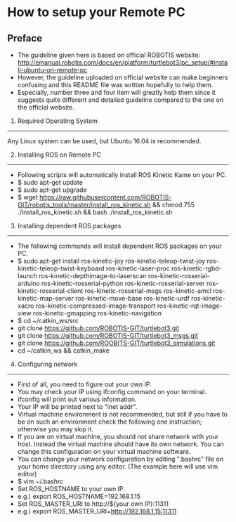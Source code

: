 How to setup your Remote PC
===========================
Preface
-------
* The guideline given here is based on official ROBOTIS website: http://emanual.robotis.com/docs/en/platform/turtlebot3/pc_setup/#install-ubuntu-on-remote-pc
* However, the guideline uploaded on official website can make beginners confusing and this README file was written hopefully to help them.
* Especially, number three and four item will greatly help them since it suggests quite different and detailed guideline compared to the one on the official website.
1. Required Operating System
----------------------------
Any Linux system can be used, but Ubuntu 16.04 is recommended.

2. Installing ROS on Remote PC
------------------------------
* Following scripts will automatically install ROS Kinetic Kame on your PC.
* $ sudo apt-get update
* $ sudo apt-get upgrade
* $ wget https://raw.githubusercontent.com/ROBOTIS-GIT/robotis_tools/master/install_ros_kinetic.sh && chmod 755 ./install_ros_kinetic.sh && bash ./install_ros_kinetic.sh
3. Installing dependent ROS packages
------------------------------------
* The following commands will install dependent ROS packages on your PC.
* $ sudo apt-get install ros-kinetic-joy ros-kinetic-teleop-twist-joy ros-kinetic-teleop-twist-keyboard ros-kinetic-laser-proc ros-kinetic-rgbd-launch ros-kinetic-depthimage-to-laserscan ros-kinetic-rosserial-arduino ros-kinetic-rosserial-python ros-kinetic-rosserial-server ros-kinetic-rosserial-client ros-kinetic-rosserial-msgs ros-kinetic-amcl ros-kinetic-map-server ros-kinetic-move-base ros-kinetic-urdf ros-kinetic-xacro ros-kinetic-compressed-image-transport ros-kinetic-rqt-image-view ros-kinetic-gmapping ros-kinetic-navigation
* $ cd ~/catkin_ws/src
* git clone https://github.com/ROBOTIS-GIT/turtlebot3.git
* git clone https://github.com/ROBOTIS-GIT/turtlebot3_msgs.git
* git clone https://github.com/ROOBITS-GIT/turtlebot3_simulations.git
* cd ~/catkin_ws && catkin_make
4. Configuring network
----------------------
* First of all, you need to figure out your own IP.
* You may check your IP using ifconfig command on your terminal.
* ifconfig will print out various information.
* Your IP will be printed next to "inet addr".
* Virtual machine environment is not recommended, but still if you have to be on such an environment check the following one instruction; otherwise you may skip it.
* If you are on virtual machine, you should not share network with your host. Instead the virtual machine should have its own network. You can change this configuration on your virtual machine software.
* You can change your network configuration by editing ".bashrc" file on your home directory using any editor. (The example here will use vim editor)
* $ vim ~/.bashrc
* Set ROS_HOSTNAME to your own IP.
* e.g.) export ROS_HOSTNAME=192.168.1.15
* Set ROS_MASTER_URI to http://${your own IP}:11311
* e.g.) export ROS_MASTER_URI=http://192.168.1.15:11311
